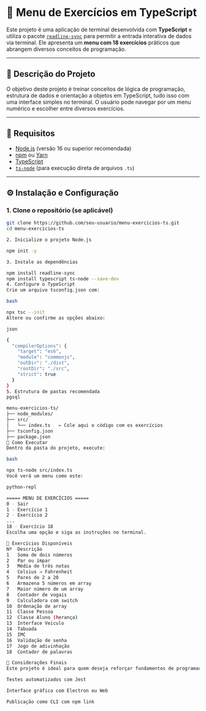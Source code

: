 # 📘 Menu de Exercícios em TypeScript

Este projeto é uma aplicação de terminal desenvolvida com **TypeScript** e utiliza o pacote [`readline-sync`](https://www.npmjs.com/package/readline-sync) para permitir a entrada interativa de dados via terminal. Ele apresenta um **menu com 18 exercícios** práticos que abrangem diversos conceitos de programação.

---

## 🧩 Descrição do Projeto

O objetivo deste projeto é treinar conceitos de lógica de programação, estrutura de dados e orientação a objetos em TypeScript, tudo isso com uma interface simples no terminal. O usuário pode navegar por um menu numérico e escolher entre diversos exercícios.

---

## 🧰 Requisitos

- [Node.js](https://nodejs.org/) (versão 16 ou superior recomendada)
- [npm](https://www.npmjs.com/) ou [Yarn](https://yarnpkg.com/)
- [TypeScript](https://www.typescriptlang.org/)
- [`ts-node`](https://typestrong.org/ts-node/) (para execução direta de arquivos `.ts`)

---

## ⚙️ Instalação e Configuração

### 1. Clone o repositório (se aplicável)

```bash
git clone https://github.com/seu-usuario/menu-exercicios-ts.git
cd menu-exercicios-ts

2. Inicialize o projeto Node.js

npm init -y

3. Instale as dependências

npm install readline-sync
npm install typescript ts-node --save-dev
4. Configure o TypeScript
Crie um arquivo tsconfig.json com:

bash

npx tsc --init
Altere ou confirme as opções abaixo:

json

{
  "compilerOptions": {
    "target": "es6",
    "module": "commonjs",
    "outDir": "./dist",
    "rootDir": "./src",
    "strict": true
  }
}
5. Estrutura de pastas recomendada
pgsql

menu-exercicios-ts/
├── node_modules/
├── src/
│   └── index.ts   ← Cole aqui o código com os exercícios
├── tsconfig.json
├── package.json
🚀 Como Executar
Dentro da pasta do projeto, execute:

bash

npx ts-node src/index.ts
Você verá um menu como este:

python-repl

===== MENU DE EXERCÍCIOS =====
0 - Sair
1 - Exercício 1
2 - Exercício 2
...
18 - Exercício 18
Escolha uma opção e siga as instruções no terminal.

🧪 Exercícios Disponíveis
Nº	Descrição
1	Soma de dois números
2	Par ou ímpar
3	Média de três notas
4	Celsius → Fahrenheit
5	Pares de 2 a 20
6	Armazena 5 números em array
7	Maior número de um array
8	Contador de vogais
9	Calculadora com switch
10	Ordenação de array
11	Classe Pessoa
12	Classe Aluno (herança)
13	Interface Veiculo
14	Tabuada
15	IMC
16	Validação de senha
17	Jogo de adivinhação
18	Contador de palavras

📌 Considerações Finais
Este projeto é ideal para quem deseja reforçar fundamentos de programação usando TypeScript no terminal. Além disso, pode ser expandido para:

Testes automatizados com Jest

Interface gráfica com Electron ou Web

Publicação como CLI com npm link
